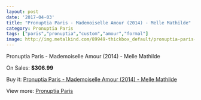 ```yaml
---
layout: post
date: '2017-04-03'
title: "Pronuptia Paris - Mademoiselle Amour (2014) - Melle Mathilde"
category: Pronuptia Paris
tags: ["paris","pronuptia","custom","amour","formal"]
image: http://img.metalkind.com/89949-thickbox_default/pronuptia-paris-mademoiselle-amour-2014-melle-mathilde.jpg
---
```

Pronuptia Paris - Mademoiselle Amour (2014) - Melle Mathilde

On Sales: **$306.99**
<a href="https://www.metalkind.com/en/pronuptia-paris/21380-pronuptia-paris-mademoiselle-amour-2014-melle-mathilde.html"><amp-img layout="responsive" width="600" height="600" src="//img.metalkind.com/89949-thickbox_default/pronuptia-paris-mademoiselle-amour-2014-melle-mathilde.jpg" alt="Pronuptia Paris - Mademoiselle Amour (2014) - Melle Mathilde 0" /></a>
<a href="https://www.metalkind.com/en/pronuptia-paris/21380-pronuptia-paris-mademoiselle-amour-2014-melle-mathilde.html"><amp-img layout="responsive" width="600" height="600" src="//img.metalkind.com/89950-thickbox_default/pronuptia-paris-mademoiselle-amour-2014-melle-mathilde.jpg" alt="Pronuptia Paris - Mademoiselle Amour (2014) - Melle Mathilde 1" /></a>
<a href="https://www.metalkind.com/en/pronuptia-paris/21380-pronuptia-paris-mademoiselle-amour-2014-melle-mathilde.html"><amp-img layout="responsive" width="600" height="600" src="//img.metalkind.com/89951-thickbox_default/pronuptia-paris-mademoiselle-amour-2014-melle-mathilde.jpg" alt="Pronuptia Paris - Mademoiselle Amour (2014) - Melle Mathilde 2" /></a>

Buy it: [Pronuptia Paris - Mademoiselle Amour (2014) - Melle Mathilde](https://www.metalkind.com/en/pronuptia-paris/21380-pronuptia-paris-mademoiselle-amour-2014-melle-mathilde.html "Pronuptia Paris - Mademoiselle Amour (2014) - Melle Mathilde")

View more: [Pronuptia Paris](https://www.metalkind.com/en/104-pronuptia-paris "Pronuptia Paris")